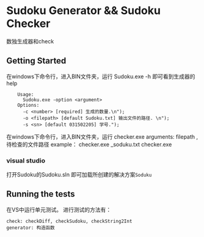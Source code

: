 # Sudoku Generator && Sudoku Checker

数独生成器和check

## Getting Started

在windows下命令行，进入BIN文件夹，运行 Sudoku.exe -h 即可看到生成器的help
```
    Usage:
      Sudoku.exe -option <argument>
    Options:
      -c <number> [required] 生成的数量.\n");
      -o <filepath> [default Sudoku.txt] 输出文件的路径. \n");
      -s <sn> [default 031502205] 学号.");
```
在windows下命令行，进入BIN文件夹，运行 checker.exe <arguments>
arguments: filepath , 待检查的文件路径
example：
    checker.exe _soduku.txt
    checker.exe

### visual studio

打开Sudoku的Sudoku.sln 即可加载所创建的解决方案`Soduku`

## Running the tests

在VS中运行单元测试。
进行测试的方法有：
```
check: checkDiff, checkSudoku, checkString2Int
generator: 构造函数
```
